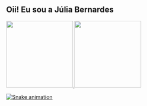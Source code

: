 ## Oii! Eu sou a Júlia Bernardes

<!--
- 🔭 I’m currently working on ...
- 🌱 I’m currently learning ...
- 👯 I’m looking to collaborate on ...
- 🤔 I’m looking for help with ...
- 💬 Ask me about ...
- 📫 How to reach me: ...
- 😄 Pronouns: ...
- ⚡ Fun fact: ...
-->
<div>
  <a href="https://github.com/Julia-BC">
    <img height="180em" src="https://github-readme-stats.vercel.app/api?username=Julia-BC&show_icons=true&theme=dracula&include_all_commits=true&count_private=true"/>
    <img height="180em" src="https://github-readme-stats.vercel.app/api/top-langs/?username=Julia-BC&layout=compact&langs_count=16&theme=dracula"/>
</div>
 

 ![Snake animation](https://github.com/Julia-BC/Julia-BC/blod/output/github-contribution-grid-snake.svg)
